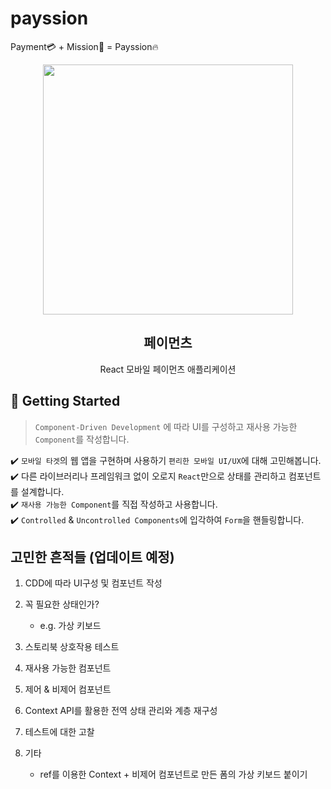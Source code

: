 # payssion

Payment💳 + Mission🎯 = Payssion🔥

<p align="middle" >
  <img src="https://techcourse-storage.s3.ap-northeast-2.amazonaws.com/0fefce79602043a9b3281ee1dd8f4be6" width="400">
</p>
<h2 align="middle">페이먼츠</h2>
<p align="middle">React 모바일 페이먼츠 애플리케이션</p>
</p>

## 🚀 Getting Started

> `Component-Driven Development` 에 따라 UI를 구성하고 재사용 가능한 `Component`를 작성합니다.

✔️ `모바일 타겟`의 웹 앱을 구현하며 사용하기 `편리한 모바일 UI/UX`에 대해 고민해봅니다.  
✔️ 다른 라이브러리나 프레임워크 없이 오로지 `React`만으로 상태를 관리하고 컴포넌트를 설계합니다.  
✔️ `재사용 가능한 Component`를 직접 작성하고 사용합니다.  
✔️ `Controlled` & `Uncontrolled Components`에 입각하여 `Form`을 핸들링합니다.

## 고민한 흔적들 (업데이트 예정)

1. CDD에 따라 UI구성 및 컴포넌트 작성
2. 꼭 필요한 상태인가?

   - e.g. 가상 키보드

3. 스토리북 상호작용 테스트
4. 재사용 가능한 컴포넌트
5. 제어 & 비제어 컴포넌트
6. Context API를 활용한 전역 상태 관리와 계층 재구성
7. 테스트에 대한 고찰
8. 기타
   - ref를 이용한 Context + 비제어 컴포넌트로 만든 폼의 가상 키보드 붙이기
